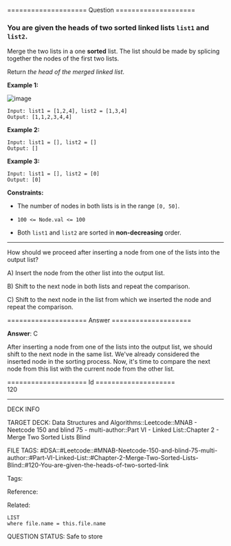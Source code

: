 ==================== Question ====================  

### You are given the heads of two sorted linked lists `list1` and `list2`.

Merge the two lists in a one **sorted** list. The list should be made by splicing together the nodes of the first two lists.

Return _the head of the merged linked list_.

**Example 1:**

![image](https://imagedelivery.net/CLfkmk9Wzy8_9HRyug4EVA/6bafdf72-dfb3-4085-9372-f34e7361d700/public)

<!-- codeblock-start -->
<pre><code>Input: list1 = [1,2,4], list2 = [1,3,4]
Output: [1,1,2,3,4,4]
</code></pre>
<!-- codeblock-end -->

**Example 2:**

<!-- codeblock-start -->
<pre><code>Input: list1 = [], list2 = []
Output: []
</code></pre>
<!-- codeblock-end -->

**Example 3:**

<!-- codeblock-start -->
<pre><code>Input: list1 = [], list2 = [0]
Output: [0]
</code></pre>
<!-- codeblock-end -->

**Constraints:**

- The number of nodes in both lists is in the range `[0, 50]`.

- `100 <= Node.val <= 100`

- Both `list1` and `list2` are sorted in **non-decreasing** order.

---

How should we proceed after inserting a node from one of the lists into the output list?

A) Insert the node from the other list into the output list.

B) Shift to the next node in both lists and repeat the comparison.

C) Shift to the next node in the list from which we inserted the node and repeat the comparison.  

==================== Answer ====================  

**Answer**: C

After inserting a node from one of the lists into the output list, we should shift to the next node in the same list. We've already considered the inserted node in the sorting process. Now, it's time to compare the next node from this list with the current node from the other list.

==================== Id ====================  
120

---

DECK INFO

TARGET DECK: Data Structures and Algorithms::Leetcode::MNAB - Neetcode 150 and blind 75 - multi-author::Part VI - Linked List::Chapter 2 - Merge Two Sorted Lists Blind

FILE TAGS: #DSA::#Leetcode::#MNAB-Neetcode-150-and-blind-75-multi-author::#Part-VI-Linked-List::#Chapter-2-Merge-Two-Sorted-Lists-Blind::#120-You-are-given-the-heads-of-two-sorted-link

Tags:

Reference:

Related:

```dataview
LIST
where file.name = this.file.name
```
QUESTION STATUS: Safe to store

